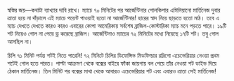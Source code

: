 স্বস্তির জয়—কথাটা ব্যাখ্যার দাবি রাখে। ম্যাচে ৭০ মিনিটের পর আর্জেন্টিনার গোলকিপার এমিলিয়ানো মার্তিনেজ দুবার ত্রাতা হয়ে না দাঁড়ালে এই ম্যাচে পয়েন্ট পাওয়াই হতো না আর্জেন্টিনার! হারের স্বাদ নিয়ে ছাড়তে হতো মাঠ। তবে এ ম্যাচ দেখতে দেখতে কারও কারও এবারের কোপা আমেরিকায় সর্বশেষ ব্রাজিল-কোস্টারিকা ম্যাচ মনে পড়তে পারে। ১৯টি শট নিয়েও গোল না পেয়ে ড্র করেছে ব্রাজিল। আর্জেন্টিনাও ম্যাচের ৭২ মিনিটের মধ্যে নিয়েছে ১৭টি শট। তবু গোল আসছিল না।

চিলি ৭১ মিনিট পর্যন্ত শটই নিতে পারেনি! ৭২ মিনিটে চিলির ডিফেন্সিভ মিডফিল্ডার রদ্রিগো এচেভেরিয়ার নেওয়া প্রথম শটেই গোল হতে পারত। পাল্টা আক্রমণ থেকে বক্সের বাইরে ফাঁকা জায়গায় বল পেয়ে তাঁর নেওয়া শট ডাইভ দিয়ে ঠেকান মার্তিনেজ। তিন মিনিট পর বক্সের মাথা থেকে আবারও এচেভেরিয়ার শট এবং এবারও ত্রাতা সেই মার্তিনেজ!
